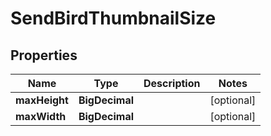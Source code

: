 

# SendBirdThumbnailSize


## Properties

Name | Type | Description | Notes
------------ | ------------- | ------------- | -------------
**maxHeight** | **BigDecimal** |  |  [optional]
**maxWidth** | **BigDecimal** |  |  [optional]



